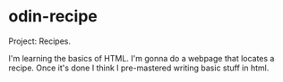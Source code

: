 # odin-recipe
Project: Recipes.

I'm learning the basics of HTML. I'm gonna do a webpage that locates a 
recipe. Once it's done I think I pre-mastered writing basic stuff in html. 
